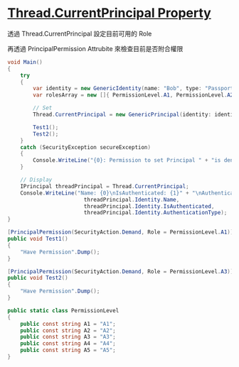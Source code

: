 # [Thread.CurrentPrincipal Property](https://docs.microsoft.com/zh-tw/dotnet/api/system.threading.thread.currentprincipal?view=netframework-4.8)

透過 Thread.CurrentPrincipal 設定目前可用的 Role

再透過 PrincipalPermission Attrubite 來檢查目前是否附合權限

```csharp
void Main()
{
    try
    {
        var identity = new GenericIdentity(name: "Bob", type: "Passport");
        var rolesArray = new []{ PermissionLevel.A1, PermissionLevel.A2 };

        // Set
        Thread.CurrentPrincipal = new GenericPrincipal(identity: identity, roles: rolesArray);

        Test1();
        Test2();
    }
    catch (SecurityException secureException)
    {
        Console.WriteLine("{0}: Permission to set Principal " + "is denied.", secureException.GetType().Name);
    }

    // Display
    IPrincipal threadPrincipal = Thread.CurrentPrincipal;
    Console.WriteLine("Name: {0}\nIsAuthenticated: {1}" + "\nAuthenticationType: {2}",
                        threadPrincipal.Identity.Name,
                        threadPrincipal.Identity.IsAuthenticated,
                        threadPrincipal.Identity.AuthenticationType);
}

[PrincipalPermission(SecurityAction.Demand, Role = PermissionLevel.A1)]
public void Test1() 
{ 
    "Have Permission".Dump();
}

[PrincipalPermission(SecurityAction.Demand, Role = PermissionLevel.A3)]
public void Test2()
{
    "Have Permission".Dump();
}

public static class PermissionLevel
{
    public const string A1 = "A1";
    public const string A2 = "A2";
    public const string A3 = "A3";
    public const string A4 = "A4";
    public const string A5 = "A5";
}
```
